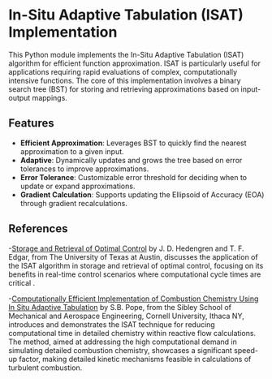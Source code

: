 # In-Situ Adaptive Tabulation (ISAT) Implementation

This Python module implements the In-Situ Adaptive Tabulation (ISAT) algorithm for efficient function approximation. ISAT is particularly useful for applications requiring rapid evaluations of complex, computationally intensive functions. The core of this implementation involves a binary search tree (BST) for storing and retrieving approximations based on input-output mappings.

## Features

- **Efficient Approximation**: Leverages BST to quickly find the nearest approximation to a given input.
- **Adaptive**: Dynamically updates and grows the tree based on error tolerances to improve approximations.
- **Error Tolerance**: Customizable error threshold for deciding when to update or expand approximations.
- **Gradient Calculation**: Supports updating the Ellipsoid of Accuracy (EOA) through gradient recalculations.

## References

-[Storage and Retrieval of Optimal Control](https://apm.byu.edu/prism/uploads/Projects/isat_details.pdf) by J. D. Hedengren and T. F. Edgar, from The University of Texas at Austin, discusses the application of the ISAT algorithm in storage and retrieval of optimal control, focusing on its benefits in real-time control scenarios where computational cycle times are critical .

-[Computationally Efficient Implementation of Combustion Chemistry Using In Situ Adaptive Tabulation](https://tcg.mae.cornell.edu/pubs/Pope_CTM_97.pdf) by S.B. Pope, from the Sibley School of Mechanical and Aerospace Engineering, Cornell University, Ithaca NY, introduces and demonstrates the ISAT technique for reducing computational time in detailed chemistry within reactive flow calculations. The method, aimed at addressing the high computational demand in simulating detailed combustion chemistry, showcases a significant speed-up factor, making detailed kinetic mechanisms feasible in calculations of turbulent combustion​​.
